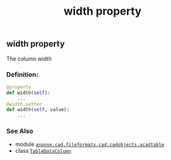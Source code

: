 ﻿---
title: width property
second_title: Aspose.CAD for Python via .NET API References
description: 
type: docs
weight: 80
url: /python-net/aspose.cad.fileformats.cad.cadobjects.acadtable/tabledatacolumn/width/
is_root: false
---

## width property


The column width
### Definition:
```python
@property
def width(self):
    ...
@width.setter
def width(self, value):
    ...
```

### See Also
* module [`aspose.cad.fileformats.cad.cadobjects.acadtable`](../../)
* class [`TableDataColumn`](/cad/python-net/aspose.cad.fileformats.cad.cadobjects.acadtable/tabledatacolumn)
